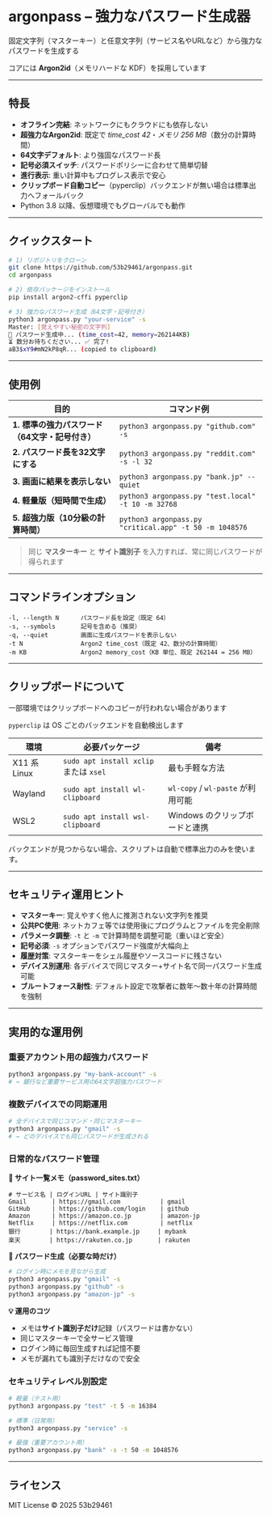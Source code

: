 # argonpass – 強力なパスワード生成器

固定文字列（マスターキー）と任意文字列（サービス名やURLなど）から強力なパスワードを生成する

コアには **Argon2id**（メモリハードな KDF）を採用しています

---

## 特長

* **オフライン完結**: ネットワークにもクラウドにも依存しない
* **超強力なArgon2id**: 既定で *time_cost 42*・*メモリ 256 MB*（数分の計算時間）
* **64文字デフォルト**: より強固なパスワード長
* **記号必須スイッチ**: パスワードポリシーに合わせて簡単切替
* **進行表示**: 重い計算中もプログレス表示で安心
* **クリップボード自動コピー**（pyperclip）バックエンドが無い場合は標準出力へフォールバック
* Python 3.8 以降、仮想環境でもグローバルでも動作

---

## クイックスタート

```bash
# 1) リポジトリをクローン
git clone https://github.com/53b29461/argonpass.git
cd argonpass

# 2) 依存パッケージをインストール
pip install argon2-cffi pyperclip

# 3) 強力なパスワード生成（64文字・記号付き）
python3 argonpass.py "your-service" -s
Master: [覚えやすい秘密の文字列]
🔐 パスワード生成中... (time_cost=42, memory=262144KB)
⏳ 数分お待ちください... ✅ 完了!
aB3$xY9#mN2kP8qR... (copied to clipboard)
```

---

## 使用例

| 目的                                       | コマンド例                                       |
| ---------------------------------------- | ------------------------------------------- |
| **1. 標準の強力パスワード（64文字・記号付き）**        | `python3 argonpass.py "github.com" -s`          |
| **2. パスワード長を32文字にする**                | `python3 argonpass.py "reddit.com" -s -l 32`    |
| **3. 画面に結果を表示しない**                   | `python3 argonpass.py "bank.jp" --quiet`        |
| **4. 軽量版（短時間で生成）**                   | `python3 argonpass.py "test.local" -t 10 -m 32768` |
| **5. 超強力版（10分級の計算時間）**              | `python3 argonpass.py "critical.app" -t 50 -m 1048576` |

> 同じ **マスターキー** と **サイト識別子** を入力すれば、常に同じパスワードが得られます

---

## コマンドラインオプション

```text
-l, --length N      パスワード長を設定（既定 64）
-s, --symbols       記号を含める（推奨）
-q, --quiet         画面に生成パスワードを表示しない
-t N                Argon2 time_cost（既定 42、数分の計算時間）
-m KB               Argon2 memory_cost（KB 単位、既定 262144 = 256 MB）
```

---

## クリップボードについて

一部環境ではクリップボードへのコピーが行われない場合があります

`pyperclip` は OS ごとのバックエンドを自動検出します

| 環境          | 必要パッケージ                             | 備考                           |
| ----------- | ----------------------------------- | ---------------------------- |
| X11 系 Linux | `sudo apt install xclip` または `xsel` | 最も手軽な方法                      |
| Wayland     | `sudo apt install wl-clipboard`     | `wl-copy` / `wl-paste` が利用可能 |
| WSL2        | `sudo apt install wsl-clipboard`    | Windows のクリップボードと連携          |

バックエンドが見つからない場合、スクリプトは自動で標準出力のみを使います。

---

## セキュリティ運用ヒント

* **マスターキー**: 覚えやすく他人に推測されない文字列を推奨
* **公共PC使用**: ネットカフェ等では使用後にプログラムとファイルを完全削除
* **パラメータ調整**: `-t` と `-m` で計算時間を調整可能（重いほど安全）
* **記号必須**: `-s` オプションでパスワード強度が大幅向上
* **履歴対策**: マスターキーをシェル履歴やソースコードに残さない
* **デバイス別運用**: 各デバイスで同じマスター+サイト名で同一パスワード生成可能
* **ブルートフォース耐性**: デフォルト設定で攻撃者に数年〜数十年の計算時間を強制

---

## 実用的な運用例

### 重要アカウント用の超強力パスワード
```bash
python3 argonpass.py "my-bank-account" -s
# → 銀行など重要サービス用の64文字超強力パスワード
```

### 複数デバイスでの同期運用
```bash
# 全デバイスで同じコマンド・同じマスターキー
python3 argonpass.py "gmail" -s
# → どのデバイスでも同じパスワードが生成される
```

### 日常的なパスワード管理

**📝 サイト一覧メモ（password_sites.txt）**
```
# サービス名 | ログインURL | サイト識別子
Gmail       | https://gmail.com           | gmail
GitHub      | https://github.com/login    | github  
Amazon      | https://amazon.co.jp        | amazon-jp
Netflix     | https://netflix.com         | netflix
銀行        | https://bank.example.jp     | mybank
楽天        | https://rakuten.co.jp       | rakuten
```

**🔐 パスワード生成（必要な時だけ）**
```bash
# ログイン時にメモを見ながら生成
python3 argonpass.py "gmail" -s
python3 argonpass.py "github" -s  
python3 argonpass.py "amazon-jp" -s
```

**💡 運用のコツ**
- メモは**サイト識別子だけ**記録（パスワードは書かない）
- 同じマスターキーで全サービス管理
- ログイン時に毎回生成すれば記憶不要
- メモが漏れても識別子だけなので安全

### セキュリティレベル別設定
```bash
# 軽量（テスト用）
python3 argonpass.py "test" -t 5 -m 16384

# 標準（日常用）
python3 argonpass.py "service" -s

# 最強（重要アカウント用）
python3 argonpass.py "bank" -s -t 50 -m 1048576
```

---

## ライセンス

MIT License © 2025 53b29461